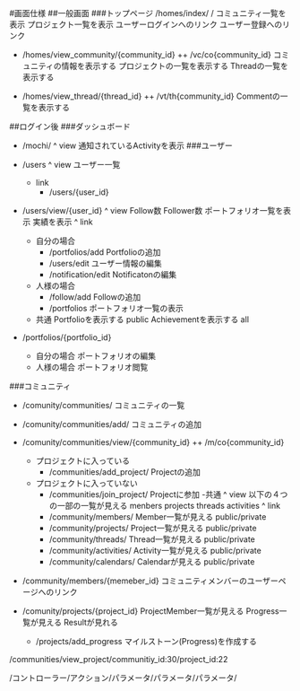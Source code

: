 #画面仕様
##一般画面
###トップページ
/homes/index/
/
コミュニティ一覧を表示
プロジェクト一覧を表示
ユーザーログインへのリンク
ユーザー登録へのリンク


+ /homes/view_community/{community_id}
++ /vc/co{community_id}
コミュニティの情報を表示する
プロジェクトの一覧を表示する
Threadの一覧を表示する

+ /homes/view_thread/{thread_id}
++ /vt/th{community_id}
	Commentの一覧を表示する


##ログイン後
###ダッシュボード
+ /mochi/
	^ view
		通知されているActivityを表示
###ユーザー
+ /users
	^ view
		ユーザー一覧
	- link
		+ /users/{user_id}

+ /users/view/{user_id}
	^ view
		Follow数
		Follower数
		ポートフォリオ一覧を表示
		実績を表示
	^ link
	- 自分の場合
		+ /portfolios/add
			Portfolioの追加
		+ /users/edit
			ユーザー情報の編集
		+ /notification/edit
			Notificatonの編集
	- 人様の場合
		+ /follow/add
			Followの追加
		+ /portfolios
			ポートフォリオ一覧の表示
	- 共通
	Portfolioを表示する public
	Achievementを表示する all
+ /portfolios/{portfolio_id}
	- 自分の場合
		ポートフォリオの編集
	- 人様の場合
		ポートフォリオ閲覧

	

###コミュニティ
+ /comunity/communities/
	コミュニティの一覧

+ /comunity/communities/add/
	コミュニティの追加

+ /comunity/communities/view/{community_id}
++ /m/co{community_id}
	- プロジェクトに入っている
		+ /communities/add_project/
			Projectの追加
	- プロジェクトに入っていない
		+ /communities/join_project/
			Projectに参加
	-共通
		^ view
		以下の４つの一部の一覧が見える
		menbers
		projects
		threads
		activities
		^ link
		+ /community/members/
			Member一覧が見える public/private
		+ /community/projects/
			Project一覧が見える public/private
		+ /community/threads/
			Thread一覧が見える public/private
		+ /community/activities/
			Activity一覧が見える public/private
		+ /community/calendars/
			Calendarが見える public/private

+ /community/members/{memeber_id}
	コミュニティメンバーのユーザーページへのリンク


+ /comunity/projects/{project_id}
	ProjectMember一覧が見える
	Progress一覧が見える
	Resultが見れる
	+ /projects/add_progress
		マイルストーン(Progress)を作成する

	


	
/communities/view_project/communitiy_id:30/project_id:22

/コントローラー/アクション/パラメータ/パラメータ/パラメータ/


